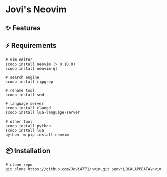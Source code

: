 # Jovi's Neovim

## ✨ Features



## ⚡️ Requirements
``` ShellSession
# vim editor
scoop install neovim (> 0.10.0)
scoop install neovim-qt

# search engine
scoop install ripgrep

# rename tool
scoop install sed

# language server 
scoop install clangd  
scoop install lua-language-server 

# other tool
scoop install python
scoop install lua
python -m pip install neovim

```

## 📦 Installation
``` ShellSession
# clone repo
git clone https://github.com/Jovi4771/nvim.git $env:LOCALAPPDATA\nvim
```
